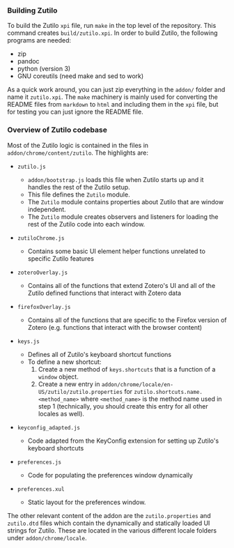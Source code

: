 ### Building Zutilo
To build the Zutilo `xpi` file, run `make` in the top level of the repository.
This command creates `build/zutilo.xpi`.
In order to build Zutilo, the following programs are needed:

* zip
* pandoc
* python (version 3)
* GNU coreutils (need make and sed to work)

As a quick work around, you can just zip everything in the `addon/` folder and name it `zutilo.xpi`.
The `make` machinery is mainly used for converting the README files from `markdown` to `html` and including them in the `xpi` file, but for testing you can just ignore the README file.

### Overview of Zutilo codebase
Most of the Zutilo logic is contained in the files in `addon/chrome/content/zutilo`.
The highlights are:

* `zutilo.js`
  - `addon/bootstrap.js` loads this file when Zutilo starts up and it handles the rest of the Zutilo setup.
  - This file defines the `Zutilo` module.
  - The `Zutilo` module contains properties about Zutilo that are window independent.
  - The `Zutilo` module creates observers and listeners for loading the rest of the Zutilo code into each window.

* `zutiloChrome.js`
  - Contains some basic UI element helper functions unrelated to specific Zutilo features

* `zoteroOverlay.js`
  - Contains all of the functions that extend Zotero's UI and all of the Zutilo defined functions that interact with Zotero data

* `firefoxOverlay.js`
  - Contains all of the functions that are specific to the Firefox version of Zotero (e.g. functions that interact with the browser content)

* `keys.js`
  - Defines all of Zutilo's keyboard shortcut functions
  - To define a new shortcut:
	1. Create a new method of `keys.shortcuts` that is a function of a `window` object.
	2. Create a new entry in `addon/chrome/locale/en-US/zutilo/zutilo.properties` for `zutilo.shortcuts.name.<method_name>` where `<method_name>` is the method name used in step 1 (technically, you should create this entry for all other locales as well).

* `keyconfig_adapted.js`
  - Code adapted from the KeyConfig extension for setting up Zutilo's keyboard shortcuts

* `preferences.js`
  - Code for populating the preferences window dynamically

* `preferences.xul`
  - Static layout for the preferences window.

The other relevant content of the addon are the `zutilo.properties` and `zutilo.dtd` files which contain the dynamically and statically loaded UI strings for Zutilo.
These are located in the various different locale folders under `addon/chrome/locale`.
